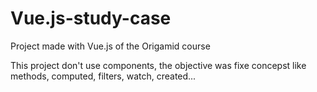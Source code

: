 # Vue.js-study-case
Project made with Vue.js of the Origamid course

This project don't use components, the objective was fixe concepst like methods, computed, filters, watch, created...
